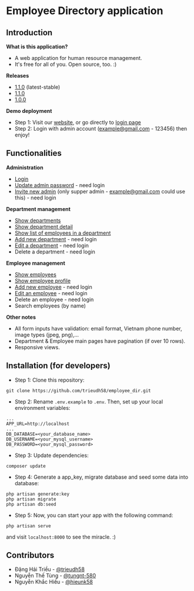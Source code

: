 # Employee Directory application
## Introduction
**What is this application?**
* A web application for human resource management.
* It's free for all of you. Open source, too. :)

**Releases**
* [1.1.0](https://github.com/trieudh58/employee_dir/releases/tag/2.0.0) (latest-stable)
* [1.1.0](https://github.com/trieudh58/employee_dir/releases/tag/1.1.0)
* [1.0.0](https://github.com/trieudh58/employee_dir/releases/tag/1.0.0)

**Demo deployment**
* Step 1: Visit our [website](http://trieudh.me), or go directly to [login page](http://trieudh.me/login)
* Step 2: Login with admin account (example@gmail.com - 123456) then enjoy!

## Functionalities
**Administration**
* [Login](http://trieudh.me/login)
* [Update admin password](http://trieudh.me/update/password) - need login
* [Invite new admin](http://trieudh.me/invite) (only supper admin - example@gmail.com could use this) - need login

**Department management**
* [Show departments](http://trieudh.me/department)
* [Show department detail](http://trieudh.me/department/2/detail)
* [Show list of employees in a department](http://trieudh.me/department/2/employee)
* [Add new department](http://trieudh.me/department/add) - need login
* [Edit a department](http://trieudh.me/department/2/edit) - need login
* Delete a department - need login

**Employee management**
* [Show employees](http://trieudh.me/employee)
* [Show employee profile](http://trieudh.me/employee/1/detail)
* [Add new employee](http://trieudh.me/employee/add) - need login
* [Edit an employee](http://trieudh.me/employee/1/edit) - need login
* Delete an employee - need login
* Search employees (by name)

**Other notes**
* All form inputs have validation: email format, Vietnam phone number, image types (jpeg, png),...
* Department & Employee main pages have pagination (if over 10 rows).
* Responsive views.

## Installation (for developers)
* Step 1: Clone this repository:
```
git clone https://github.com/trieudh58/employee_dir.git
```
* Step 2: Rename `.env.example` to `.env`. Then, set up your local environment variables:
```
...
APP_URL=http://localhost
...
DB_DATABASE=<your_database_name>
DB_USERNAME=<your_mysql_username>
DB_PASSWORD=<your_mysql_password>
```
* Step 3: Update dependencies:
```
composer update
```
* Step 4: Generate a app_key, migrate database and seed some data into database:
```
php artisan generate:key
php artisan migrate
php artisan db:seed
```
* Step 5: Now, you can start your app with the following command:
```
php artisan serve
```
and visit `localhost:8000` to see the miracle. :)

## Contributors
* Đặng Hải Triều - [@trieudh58](https://github.com/trieudh58)
* Nguyễn Thế Tùng - [@tungnt-580](https://github.com/tungnt-580)
* Nguyễn Khắc Hiếu - [@hieunk58](https://github.com/hieunk58)
